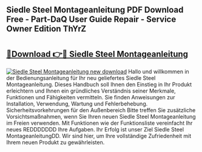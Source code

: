 ## Siedle Steel Montageanleitung PDF Download Free - Part-DaQ User Guide Repair - Service Owner Edition ThYrZ

# <h2><a href="http://df8y7w.blite.top/?on=Siedle+Steel+Montageanleitung">🔗Download 👉🔴 Siedle Steel Montageanleitung</a></h2>

[![Siedle Steel Montageanleitung new download](https://i.imgur.com/lujVjoI.png)](http://df8y7w.blite.top/?on=Siedle+Steel+Montageanleitung)
Hallo und willkommen in der Bedienungsanleitung für Ihr neu geliefertes Siedle Steel Montageanleitung. Dieses Handbuch soll Ihnen den Einstieg in Ihr Produkt erleichtern und Ihnen ein gründliches Verständnis seiner Merkmale, Funktionen und Fähigkeiten vermitteln. Sie finden Anweisungen zur Installation, Verwendung, Wartung und Fehlerbehebung. Sicherheitsvorkehrungen für den Außenbereich Bitte treffen Sie zusätzliche Vorsichtsmaßnahmen, wenn Sie Ihren neuen Siedle Steel Montageanleitung im Freien verwenden. Mit Funktionen wie der Funktionsliste vereinfacht Ihr neues REDDDDDDD Ihre Aufgaben. Ihr Erfolg ist unser Ziel Siedle Steel MontageanleitungDD. Wir sind hier, um Ihre vollständige Zufriedenheit mit Ihrem neuen Produkt zu gewährleisten.
